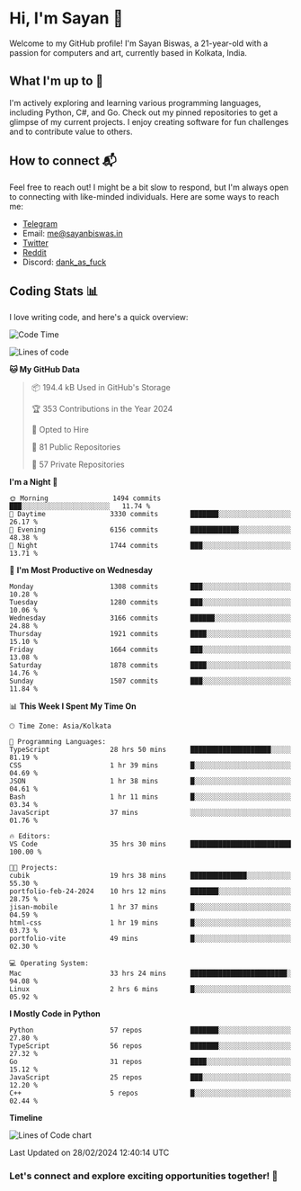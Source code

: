 # Hi, I'm Sayan 👋

Welcome to my GitHub profile! I'm Sayan Biswas, a 21-year-old with a passion for computers and art, currently based in Kolkata, India.

## What I'm up to 🚀

I'm actively exploring and learning various programming languages, including Python, C#, and Go. Check out my pinned repositories to get a glimpse of my current projects. I enjoy creating software for fun challenges and to contribute value to others.

## How to connect 📬

Feel free to reach out! I might be a bit slow to respond, but I'm always open to connecting with like-minded individuals. Here are some ways to reach me:

- [Telegram](https://t.me/dank_as_fuck)
- Email: [me@sayanbiswas.in](mailto:me@sayanbiswas.in)
- [Twitter](https://twitter.com/TheDankDel)
- [Reddit](https://www.reddit.com/user/dank_as_fuck_/)
- Discord: [dank_as_fuck](https://discordapp.com/users/506536929152466945)

## Coding Stats 📊

I love writing code, and here's a quick overview:

<!--START_SECTION:waka-->
![Code Time](http://img.shields.io/badge/Code%20Time-1%2C514%20hrs%2048%20mins-blue)

![Lines of code](https://img.shields.io/badge/From%20Hello%20World%20I%27ve%20Written-7.6%20million%20lines%20of%20code-blue)

**🐱 My GitHub Data** 

> 📦 194.4 kB Used in GitHub's Storage 
 > 
> 🏆 353 Contributions in the Year 2024
 > 
> 💼 Opted to Hire
 > 
> 📜 81 Public Repositories 
 > 
> 🔑 57 Private Repositories 
 > 
**I'm a Night 🦉** 

```text
🌞 Morning                1494 commits        ███░░░░░░░░░░░░░░░░░░░░░░   11.74 % 
🌆 Daytime                3330 commits        ███████░░░░░░░░░░░░░░░░░░   26.17 % 
🌃 Evening                6156 commits        ████████████░░░░░░░░░░░░░   48.38 % 
🌙 Night                  1744 commits        ███░░░░░░░░░░░░░░░░░░░░░░   13.71 % 
```
📅 **I'm Most Productive on Wednesday** 

```text
Monday                   1308 commits        ███░░░░░░░░░░░░░░░░░░░░░░   10.28 % 
Tuesday                  1280 commits        ███░░░░░░░░░░░░░░░░░░░░░░   10.06 % 
Wednesday                3166 commits        ██████░░░░░░░░░░░░░░░░░░░   24.88 % 
Thursday                 1921 commits        ████░░░░░░░░░░░░░░░░░░░░░   15.10 % 
Friday                   1664 commits        ███░░░░░░░░░░░░░░░░░░░░░░   13.08 % 
Saturday                 1878 commits        ████░░░░░░░░░░░░░░░░░░░░░   14.76 % 
Sunday                   1507 commits        ███░░░░░░░░░░░░░░░░░░░░░░   11.84 % 
```


📊 **This Week I Spent My Time On** 

```text
🕑︎ Time Zone: Asia/Kolkata

💬 Programming Languages: 
TypeScript               28 hrs 50 mins      ████████████████████░░░░░   81.19 % 
CSS                      1 hr 39 mins        █░░░░░░░░░░░░░░░░░░░░░░░░   04.69 % 
JSON                     1 hr 38 mins        █░░░░░░░░░░░░░░░░░░░░░░░░   04.61 % 
Bash                     1 hr 11 mins        █░░░░░░░░░░░░░░░░░░░░░░░░   03.34 % 
JavaScript               37 mins             ░░░░░░░░░░░░░░░░░░░░░░░░░   01.76 % 

🔥 Editors: 
VS Code                  35 hrs 30 mins      █████████████████████████   100.00 % 

🐱‍💻 Projects: 
cubik                    19 hrs 38 mins      ██████████████░░░░░░░░░░░   55.30 % 
portfolio-feb-24-2024    10 hrs 12 mins      ███████░░░░░░░░░░░░░░░░░░   28.75 % 
jisan-mobile             1 hr 37 mins        █░░░░░░░░░░░░░░░░░░░░░░░░   04.59 % 
html-css                 1 hr 19 mins        █░░░░░░░░░░░░░░░░░░░░░░░░   03.73 % 
portfolio-vite           49 mins             █░░░░░░░░░░░░░░░░░░░░░░░░   02.30 % 

💻 Operating System: 
Mac                      33 hrs 24 mins      ████████████████████████░   94.08 % 
Linux                    2 hrs 6 mins        █░░░░░░░░░░░░░░░░░░░░░░░░   05.92 % 
```

**I Mostly Code in Python** 

```text
Python                   57 repos            ███████░░░░░░░░░░░░░░░░░░   27.80 % 
TypeScript               56 repos            ███████░░░░░░░░░░░░░░░░░░   27.32 % 
Go                       31 repos            ████░░░░░░░░░░░░░░░░░░░░░   15.12 % 
JavaScript               25 repos            ███░░░░░░░░░░░░░░░░░░░░░░   12.20 % 
C++                      5 repos             █░░░░░░░░░░░░░░░░░░░░░░░░   02.44 % 
```



**Timeline**

![Lines of Code chart](https://raw.githubusercontent.com/Dank-del/Dank-del/main/assets/bar_graph.png)


 Last Updated on 28/02/2024 12:40:14 UTC
<!--END_SECTION:waka-->

### Let's connect and explore exciting opportunities together! 🚀
